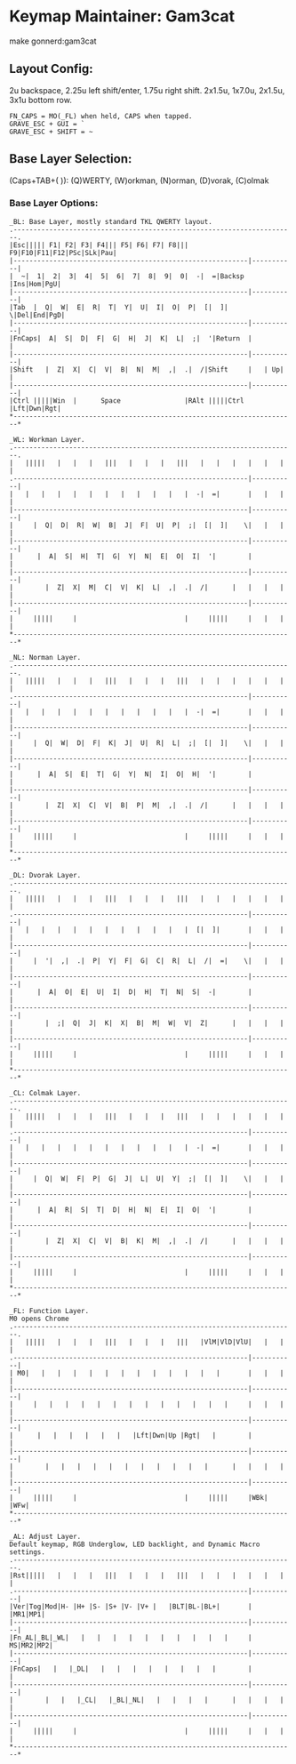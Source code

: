 # Keymap Maintainer: Gam3cat
make gonnerd:gam3cat
## Layout Config:
2u backspace, 2.25u left shift/enter, 1.75u right shift.
2x1.5u, 1x7.0u, 2x1.5u, 3x1u bottom row.

    FN_CAPS = MO(_FL) when held, CAPS when tapped.
    GRAVE_ESC + GUI = `
    GRAVE_ESC + SHIFT = ~

## Base Layer Selection:
(Caps+TAB+(  )): (Q)WERTY, (W)orkman, (N)orman, (D)vorak, (C)olmak

### Base Layer Options:
    _BL: Base Layer, mostly standard TKL QWERTY layout.
    .-----------------------------------------------------------------------.
    |Esc||||| F1| F2| F3| F4||| F5| F6| F7| F8||| F9|F10|F11|F12|PSc|SLk|Pau|
    |-----------------------------------------------------------|-----------|
    |  ~|  1|  2|  3|  4|  5|  6|  7|  8|  9|  0|  -|  =|Backsp |Ins|Hom|PgU|
    |-----------------------------------------------------------|-----------|
    |Tab  |  Q|  W|  E|  R|  T|  Y|  U|  I|  O|  P|  [|  ]|    \|Del|End|PgD|
    |-----------------------------------------------------------|-----------|
    |FnCaps|  A|  S|  D|  F|  G|  H|  J|  K|  L|  ;|  '|Return  |           |
    |-----------------------------------------------------------|-----------|
    |Shift   |  Z|  X|  C|  V|  B|  N|  M|  ,|  .|  /|Shift     |   | Up|   |
    |-----------------------------------------------------------|-----------|
    |Ctrl |||||Win  |      Space                |RAlt |||||Ctrl |Lft|Dwn|Rgt|
    *-----------------------------------------------------------------------*
    
    _WL: Workman Layer.
    .-----------------------------------------------------------------------.
    |   |||||   |   |   |   |||   |   |   |   |||   |   |   |   |   |   |   |
    .-----------------------------------------------------------|-----------|
    |   |   |   |   |   |   |   |   |   |   |   |  -|  =|       |   |   |   |
    |-----------------------------------------------------------|-----------|
    |     |  Q|  D|  R|  W|  B|  J|  F|  U|  P|  ;|  [|  ]|    \|   |   |   |
    |-----------------------------------------------------------|-----------|
    |      |  A|  S|  H|  T|  G|  Y|  N|  E|  O|  I|  '|        |           |
    |-----------------------------------------------------------|-----------|
    |        |  Z|  X|  M|  C|  V|  K|  L|  ,|  .|  /|      |   |   |   |   |
    |-----------------------------------------------------------|-----------|
    |     |||||     |                           |     |||||     |   |   |   |
    *-----------------------------------------------------------------------*
    
    _NL: Norman Layer.
    .-----------------------------------------------------------------------.
    |   |||||   |   |   |   |||   |   |   |   |||   |   |   |   |   |   |   |
    .-----------------------------------------------------------|-----------|
    |   |   |   |   |   |   |   |   |   |   |   |  -|  =|       |   |   |   |
    |-----------------------------------------------------------|-----------|
    |     |  Q|  W|  D|  F|  K|  J|  U|  R|  L|  ;|  [|  ]|    \|   |   |   |
    |-----------------------------------------------------------|-----------|
    |      |  A|  S|  E|  T|  G|  Y|  N|  I|  O|  H|  '|        |           |
    |-----------------------------------------------------------|-----------|
    |        |  Z|  X|  C|  V|  B|  P|  M|  ,|  .|  /|      |   |   |   |   |
    |-----------------------------------------------------------|-----------|
    |     |||||     |                           |     |||||     |   |   |   |
    *-----------------------------------------------------------------------*
    
    _DL: Dvorak Layer.
    .-----------------------------------------------------------------------.
    |   |||||   |   |   |   |||   |   |   |   |||   |   |   |   |   |   |   |
    .-----------------------------------------------------------|-----------|
    |   |   |   |   |   |   |   |   |   |   |   |  [|  ]|       |   |   |   |
    |-----------------------------------------------------------|-----------|
    |     |  '|  ,|  .|  P|  Y|  F|  G|  C|  R|  L|  /|  =|    \|   |   |   |
    |-----------------------------------------------------------|-----------|
    |      |  A|  O|  E|  U|  I|  D|  H|  T|  N|  S|  -|        |           |
    |-----------------------------------------------------------|-----------|
    |        |  ;|  Q|  J|  K|  X|  B|  M|  W|  V|  Z|      |   |   |   |   |
    |-----------------------------------------------------------|-----------|
    |     |||||     |                           |     |||||     |   |   |   |
    *-----------------------------------------------------------------------*
    
    _CL: Colmak Layer.
    .-----------------------------------------------------------------------.
    |   |||||   |   |   |   |||   |   |   |   |||   |   |   |   |   |   |   |
    .-----------------------------------------------------------|-----------|
    |   |   |   |   |   |   |   |   |   |   |   |  -|  =|       |   |   |   |
    |-----------------------------------------------------------|-----------|
    |     |  Q|  W|  F|  P|  G|  J|  L|  U|  Y|  ;|  [|  ]|    \|   |   |   |
    |-----------------------------------------------------------|-----------|
    |      |  A|  R|  S|  T|  D|  H|  N|  E|  I|  O|  '|        |           |
    |-----------------------------------------------------------|-----------|
    |        |  Z|  X|  C|  V|  B|  K|  M|  ,|  .|  /|      |   |   |   |   |
    |-----------------------------------------------------------|-----------|
    |     |||||     |                           |     |||||     |   |   |   |
    *-----------------------------------------------------------------------*
    
    _FL: Function Layer.
    M0 opens Chrome
    .-----------------------------------------------------------------------.
    |   |||||   |   |   |   |||   |   |   |   |||   |VlM|VlD|VlU|   |   |   |
    .-----------------------------------------------------------|-----------|
    | M0|   |   |   |   |   |   |   |   |   |   |   |   |       |   |   |   |
    |-----------------------------------------------------------|-----------|
    |     |   |   |   |   |   |   |   |   |   |   |   |   |     |   |   |   |
    |-----------------------------------------------------------|-----------|
    |      |   |   |   |   |   |   |Lft|Dwn|Up |Rgt|   |        |           |
    |-----------------------------------------------------------|-----------|
    |        |   |   |   |   |   |   |   |   |   |   |      |   |   |   |   |
    |-----------------------------------------------------------|-----------|
    |     |||||     |                           |     |||||     |WBk|   |WFw|
    *-----------------------------------------------------------------------*
    
    _AL: Adjust Layer.
    Default keymap, RGB Underglow, LED backlight, and Dynamic Macro settings.
    .-----------------------------------------------------------------------.
    |Rst|||||   |   |   |   |||   |   |   |   |||   |   |   |   |   |   |   |
    .-----------------------------------------------------------|-----------|
    |Ver|Tog|Mod|H- |H+ |S- |S+ |V- |V+ |   |BLT|BL-|BL+|       |   |MR1|MP1|
    |-----------------------------------------------------------|-----------|
    |Fn_AL|_BL|_WL|   |   |   |   |   |   |   |   |   |   |     | MS|MR2|MP2|
    |-----------------------------------------------------------|-----------|
    |FnCaps|   |   |_DL|   |   |   |   |   |   |   |   |        |           |
    |-----------------------------------------------------------|-----------|
    |        |   |   |_CL|   |_BL|_NL|   |   |   |   |      |   |   |   |   |
    |-----------------------------------------------------------|-----------|
    |     |||||     |                           |     |||||     |   |   |   |
    *-----------------------------------------------------------------------*
